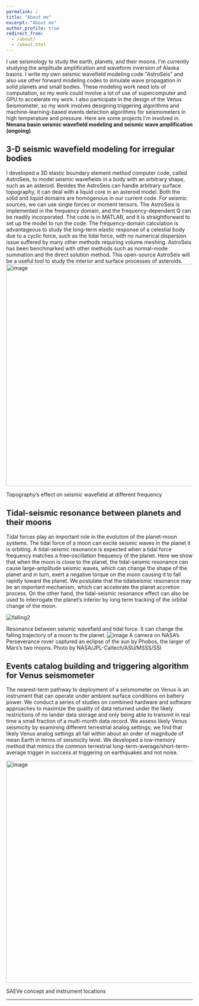 ```yaml
---
permalink: /
title: "About me"
excerpt: "About me"
author_profile: true
redirect_from: 
  - /about/
  - /about.html
---
```



I use seismology to study the earth, planets, and their moons. 
I'm currently studying the amplitude amplification and waveform inversion of Alaska basins.
I write my own seismic wavefield modeling code "AstroSeis" and also use other forward modeling codes to simulate wave propagation in solid planets and small bodies. These modeling work need lots of computation, so my work could involve a lot of use of supercomputer and GPU to accelerate my work. I also participate in the design of the Venus Seismometer, so my work involves designing triggering algorithms and machine-learning-based events detection algorithms for seismometers in high temperature and pressure. Here are some projects I'm involved in.
**Nenana basin seismic wavefield modeling and seismic wave amplification (ongoing)**


**3-D seismic wavefield modeling for irregular bodies**
------
I developed a 3D elastic boundary element method computer code, called AstroSeis, to model seismic wavefields in a body with an arbitrary shape, such as an asteroid. Besides the AstroSeis can handle arbitrary surface topography, it can deal with a liquid core in an asteroid model. Both the solid and liquid domains are homogenous in our current code. For seismic sources, we can use single forces or moment tensors. The AstroSeis is implemented in the frequency domain, and the frequency-dependent Q can be readily incorporated. The code is in MATLAB, and it is straightforward to set up the model to run the code. The frequency-domain calculation is advantageous to study the long-term elastic response of a celestial body due to a cyclic force, such as the tidal force, with no numerical dispersion issue suffered by many other methods requiring volume meshing. AstroSeis has been benchmarked with other methods such as normal-mode summation and the direct solution method. This open-source AstroSeis will be a useful tool to study the interior and surface processes of asteroids.
<img width="600" alt="image" src="https://user-images.githubusercontent.com/53156528/134985232-84f1a036-098a-4596-8ee1-6a0cb36ca81c.png">

Topography’s effect on seismic wavefield at different frequency

**Tidal-seismic resonance between planets and their moons**
------
Tidal forces play an important role in the evolution of the planet-moon systems. The tidal force of a moon can excite seismic waves in the planet it is orbiting. A tidal-seismic resonance is expected when a tidal force frequency matches a free-oscillation frequency of the planet. Here we show that when the moon is close to the planet, the tidal-seismic resonance can cause large-amplitude seismic waves, which can change the shape of the planet and in turn, exert a negative torque on the moon causing it to fall rapidly toward the planet. We postulate that the tidalseismic resonance may be an important mechanism, which can accelerate the planet accretion process. On the other hand, the tidal-seismic resonance effect can also be used to interrogate the planet’s interior by long term tracking of the orbital change of the moon.

![falling2](https://user-images.githubusercontent.com/53156528/134987655-945ad992-b0a7-429e-aea7-afef7eef28ab.gif)

Resonance between seismic wavefield and tidal force.
It can change the falling trajectory of a moon to the planet.
![image](https://user-images.githubusercontent.com/53156528/165837418-e49bf565-d4e3-4799-bb10-6b8e70d9291c.png)
A camera on NASA’s Perseverance rover captured an eclipse of the sun by Phobos, the larger of Mars’s two moons. Photo by NASA/JPL-Caltech/ASU/MSSS/SSI


**Events catalog building and triggering algorithm for Venus seismometer**
------
The nearest-term pathway to deployment of a seismometer on Venus is an instrument that can operate under ambient surface conditions on battery power.  We conduct a series of studies on combined hardware and software approaches to maximize the quality of data returned under the likely restrictions of no lander data storage and only being able to transmit in real time a small fraction of a multi-month data record.  We assess likely Venus seismicity by examining different terrestrial analog settings; we find that likely Venus analog settings all fall within about an order of magnitude of mean Earth in terms of seismicity level. We developed a low-memory method that mimics the common terrestrial long-term-average/short-term-average trigger in success at triggering on earthquakes and not noise.  

<img width="600" alt="image" src="https://user-images.githubusercontent.com/53156528/134985544-ebf8deed-ca52-4887-8299-36b27d21d70c.png">

SAEVe concept and instrument locations


<!--- **Aerial hyperspectral image processing**
======
<img width="600" alt="image" src="https://user-images.githubusercontent.com/53156528/134985924-5baa2c26-6793-4f77-a0ff-6d9478bfc1c5.png">
--->
------
